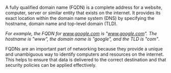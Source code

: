 A fully qualified domain name (FQDN) is a complete address for a website, computer, server or similar entity that exists on the internet. It provides its exact location within the domain name system (DNS) by specifying the hostname, domain name and top-level domain (TLD).

*For example, the FQDN for www.google.com is "www.google.com". The hostname is "www", the domain name is "google", and the TLD is "com"*.

FQDNs are an important part of networking because they provide a unique and unambiguous way to identify computers and resources on the internet. This helps to ensure that data is delivered to the correct destination and that security policies can be applied effectively.